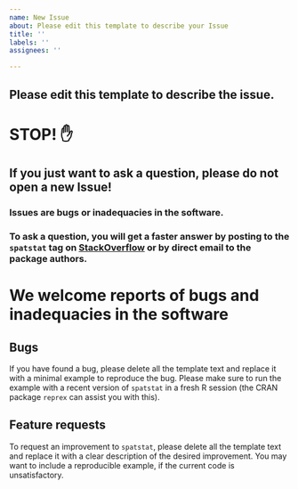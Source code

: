 ```yaml
---
name: New Issue
about: Please edit this template to describe your Issue
title: ''
labels: ''
assignees: ''

---
```


## Please edit this template to describe the issue.

# STOP! ✋
## If you just want to ask a question, please do not open a new Issue!
### Issues are bugs or inadequacies in the software.
### To ask a question, you will get a faster answer by posting to the `spatstat` tag on [StackOverflow](https://stackoverflow.com/tags/spatstat/) or by direct email to the package authors.

# We welcome reports of bugs and inadequacies in the software

## Bugs
If you have found a bug, please delete all the template text and replace it with a minimal example to reproduce the bug. Please make sure to run the example with a recent version of `spatstat` in a fresh R session (the CRAN package `reprex` can assist you with this). 

## Feature requests
To request an improvement to `spatstat`, please delete all the template text
and replace it with a clear description of the desired improvement. You may
want to include a reproducible example, if the current code is unsatisfactory.

